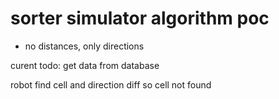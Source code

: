 # sorter simulator algorithm poc

- no distances, only directions

curent todo: get data from database

robot find cell and direction diff so cell not found